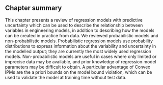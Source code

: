 ## Chapter summary

This chapter presents a review of regression models with predictive
uncertainty which can be used to describe the relationship between
variables in engineering models, in addition to describing how the
models can be created in practice from data. We reviewed probabilistic
models and non-probabilistic models. Probabilistic regression models use
probability distributions to express information about the variability
and uncertainty in the modelled output; they are currently the most
widely used regression models. Non-probabilistic models are useful in
cases where only limited or imprecise data may be available, and prior
knowledge of regression model parameters may be difficult to obtain. A
particular advantage of Convex IPMs are the a priori bounds on the model
bound violation, which can be used to validate the model at training
time without test data.
